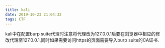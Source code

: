 ```yaml
---
title: kali
date: 2019-10-23 21:04:32
tags: CTF
---
```

kali中在配置burp suite代理时注意将代理改为127.0.0.1后要在浏览器中相应的修改代理至127.0.0.1,同时如果需要访问https的页面需要导入burp suite的CA证书.
